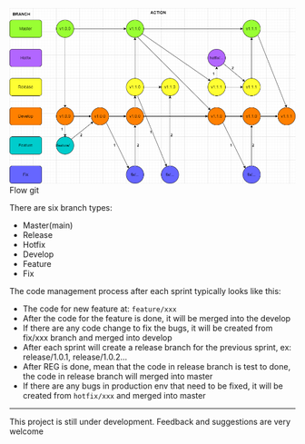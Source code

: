 ![git-flow](https://raw.githubusercontent.com/tatoanhn02/Git-flow/main/workflows.drawio%20v2.png)
Flow git

There are six branch types:

- Master(main)
- Release
- Hotfix
- Develop
- Feature
- Fix

The code management process after each sprint typically looks like this:

- The code for new feature at: `feature/xxx`
- After the code for the feature is done, it will be merged into the develop
- If there are any code change to fix the bugs, it will be created from fix/xxx branch and merged into develop
- After each sprint will create a release branch for the previous sprint, ex: release/1.0.1, release/1.0.2...
- After REG is done, mean that the code in release branch is test to done, the code in release branch will merged into master
- If there are any bugs in production env that need to be fixed, it will be created from `hotfix/xxx` and merged into master

---

This project is still under development. Feedback and suggestions are very welcome
